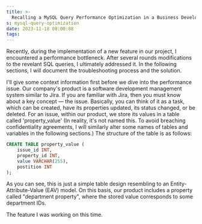 ```yaml
---
title: >-
  Recalling a MySQL Query Performance Optimization in a Business Development Process
s: mysql-query-optimization
date: 2023-11-18 08:00:08
tags:
---
```


Recently, during the implementation of a new feature in our project, I encountered a performance bottleneck. After several rounds modifications to the revelant SQL queries, I ultimately addressed it. In the following sections, I will document the troubleshooting process and the solution.

I'll give some context information first before we dive into the performance issue. Our company's product is a software development management system similar to Jira. If you are familiar with Jira, then you must know about a key concept — the issue. Basically, you can think of it as a task, which can be created, have its properties updated, its status changed, or be deleted. For an issue, within our product, we store its values in a table called 'property_value'  (In reality, it's not named this. To avoid breaching confidentiality agreements, I will similarly alter some names of tables and variables in the following sections.) The structure of the table is as follows:

```sql
CREATE TABLE property_value (
    issue_id INT,
    property_id INT,
    value VARCHAR(255),
  	postition INT
);
```

As you can see, this is just a simple table design resembling to an Entity-Attribute-Value (EAV) model. On this basis, our product includes a property called "department property", where the stored value corresponds to some department IDs.



The feature I was working on this time.
